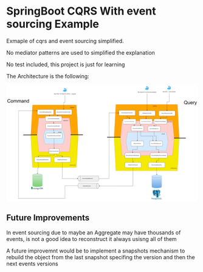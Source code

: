 # SpringBoot CQRS With event sourcing Example
Exmaple of cqrs and event sourcing simplified. 

No mediator patterns are used to simplified the explanation

No test included, this project is just for learning

The Architecture is the following:

![screenshot](images/draw.jpg)

## Future Improvements

In event sourcing due to maybe an Aggregate may have thousands of events, is not a good idea to reconstruct it always 
usisng all of them

A future improvemnt would be to implement a snapshots mechanism to rebuild the object from the last snapshot specifing 
the version and then the next events versions
